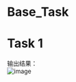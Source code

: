 # Base_Task

# Task 1
输出结果：  
![image](https://user-images.githubusercontent.com/39607836/120883003-65d0f680-c60d-11eb-8a5a-ca7d5a083835.png)
